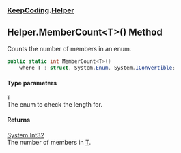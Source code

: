 ### [KeepCoding](KeepCoding.md 'KeepCoding').[Helper](KeepCoding_Helper.md 'KeepCoding.Helper')
## Helper.MemberCount&lt;T&gt;() Method
Counts the number of members in an enum.  
```csharp
public static int MemberCount<T>()
    where T : struct, System.Enum, System.IConvertible;
```
#### Type parameters
<a name='KeepCoding_Helper_MemberCount_T_()_T'></a>
`T`  
The enum to check the length for.
  
#### Returns
[System.Int32](https://docs.microsoft.com/en-us/dotnet/api/System.Int32 'System.Int32')  
The number of members in [T](KeepCoding_Helper_MemberCount_T_().md#KeepCoding_Helper_MemberCount_T_()_T 'KeepCoding.Helper.MemberCount&lt;T&gt;().T').
